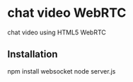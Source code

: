 chat video WebRTC
=================

chat video using HTML5 WebRTC

Installation
------------

  npm install websocket
  node server.js
